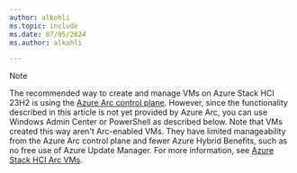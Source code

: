 ```yaml
---
author: alkohli
ms.topic: include
ms.date: 07/05/2024
ms.author: alkohli

---
```


> [!NOTE]
> The recommended way to create and manage VMs on Azure Stack HCI 23H2 is using the [Azure Arc control plane](../hci/manage/azure-arc-vm-management-overview.md). However, since the functionality described in this article is not yet provided by Azure Arc, you can use Windows Admin Center or PowerShell as described below. Note that VMs created this way aren't Arc-enabled VMs. They have limited manageability from the Azure Arc control plane and fewer Azure Hybrid Benefits, such as no free use of Azure Update Manager. For more information, see [Azure Stack HCI Arc VMs](../hci/manage/manage-arc-virtual-machines.md).
